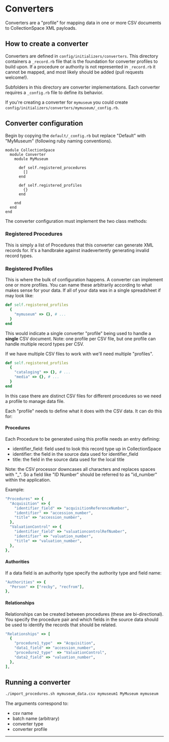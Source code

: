 # Converters

Converters are a "profile" for mapping data in one or more CSV
documents to CollectionSpace XML payloads.

## How to create a converter

Converters are defined in `config/initializers/converters`. This
directory containers a `_record.rb` file that is the foundation
for converter profiles to build upon. If a procedure or authority
is not represented in `_record.rb` it cannot be mapped, and most
likely should be added (pull requests welcome!).

Subfolders in this directory are converter implementations. Each
converter requires a `_config.rb` file to define its behavior.

If you're creating a converter for `mymuseum` you could create
`config/initializers/converters/mymuseum/_config.rb`.

## Converter configuration

Begin by copying the `default/_config.rb` but replace "Default"
with "MyMuseum" (following ruby naming conventions).

```
module CollectionSpace
  module Converter
    module MyMuseum

      def self.registered_procedures
        []
      end

      def self.registered_profiles
        {}
      end

    end
  end
end
```

The converter configuration must implement the two class methods:

### Registered Procedures

This is simply a list of Procedures that this converter can generate
XML records for. It's a handbrake against inadevertently generating
invalid record types.

### Registered Profiles

This is where the bulk of configuration happens. A converter can
implement one or more profiles. You can name these arbitrarily
according to what makes sense for your data. If all of your data
was in a single spreadsheet if may look like:

```ruby
def self.registered_profiles
  {
    "mymuseum" => {}, # ...
  }
end
```

This would indicate a single converter "profile" being used to handle
a **single** CSV document. Note: one profile per CSV file, but one
profile can handle multiple record types per CSV.

If we have multiple CSV files to work with we'll need multiple
"profiles".

```ruby
def self.registered_profiles
  {
    "cataloging" => {}, # ...
    "media" => {}, # ...
  }
end
```

In this case there are distinct CSV files for different procedures
so we need a profile to manage data file.

Each "profile" needs to define what it does with the CSV data. It can
do this for:

#### Procedures

Each Procedure to be generated using this profile needs an entry
defining:

- identifier_field: field used to look this record type up in CollectionSpace
- identifier: the field in the source data used for identifier_field
- title: the field in the source data used for the local title

Note: the CSV processor downcases all characters and replaces spaces
with "_". So a field like "ID Number" should be referred to
as "id_number" within the application.

Example:

```ruby
"Procedures" => {
  "Acquisition" => {
    "identifier_field" => "acquisitionReferenceNumber",
    "identifier" => "accession_number",
    "title" => "accession_number",
  },
  "ValuationControl" => {
    "identifier_field" => "valuationcontrolRefNumber",
    "identifier" => "valuation_number",
    "title" => "valuation_number",
  },
},
```

#### Authorities

If a data field is an authority type specify the authority type and
field name:

```ruby
"Authorities" => {
  "Person" => ["recby", "recfrom"],
},
```

#### Relationships

Relationships can be created between procedures (these are
bi-directional). You specify the procedure pair and which fields
in the source data should be used to identify the records that should
be related.

```ruby
"Relationships" => [
  {
    "procedure1_type"  => "Acquisition",
    "data1_field" => "accession_number",
    "procedure2_type"  => "ValuationControl",
    "data2_field" => "valuation_number",
  },
],
```

## Running a converter

```bash
./import_procedures.sh mymuseum_data.csv mymuseum1 MyMuseum mymuseum
```

The arguments correspond to:

- csv name
- batch name (arbitrary)
- converter type
- converter profile

---
